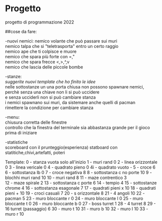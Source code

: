 # Progetto
progetto di programmazione 2022


##cose da fare:

-nuovi nemici:
nemico volante che può passare sui muri  
nemico talpa che si "teletrasporta" entro un certo raggio   
nemico ape  che ti colpisce e muore  
nemico che spara più forte con =,"  
nemico che spara frecce <,>,^,v  
nemico che lascia delle piccole bombe  


-stanze:  
*suggerite nuovi template che ho finito le idee*  
nelle sottostanze un una porta chiusa non possono spawnare nemici, perchè senza una chiave non li si può uccidere    
e senza ucciderli non si può cambiare stanza   
i nemici spawnano sui muri, da sistemare anche quelli di pacman   
rimettere la condizione per cambiare stanza    

-menu:  
chiusura corretta delle finestre    
controllo che la finestra del terminale sia abbastanza grande per il gioco prima di iniziare   

-statistiche  
scoreboard con il prunteggio(esperienza)
statboard con statitiche,chivi,artefatti, poteri


Template:
0   - stanza vuota      solo all'inizio
1   - muri rand               0
2   - linea orizzontale       0
3   - linea vericale          0
4   - quadrato pieno          0
4i  - quadrato vuoto          -
5   - croce                   6
6   - sottostanza lb          0
7   - croce negativa          8
8   - sottostanza c no porte  10
9   - blochhi muri rand       10
10  - muri rand               8
11  - maze contrentico        3        
12  - maze spirale            2
13  - sottostanza c porte     6
14  - tempio                  4
15  - sottostanze chrome      4
16  - sottostanza esagonale   7
17  - quadrati pieni  x       10
18  - quadrati pieni  +       10
19  - croci casuali           7
20  - s orizzontale           8
21  - 4 angoli                10
22  - pacman                  5
23  - muro bloccante r        0
24  - muro bloccante l        0
25  - muro bloccante t        0
26  - muro bloccante b        0
27  - boss turret             1
28  - 4 turret                8
29  - 16 turret (passaggio)   6
30  - muro t                  10
31  - muro b                  10
32  - muro l                  10
33  - muro r                  10